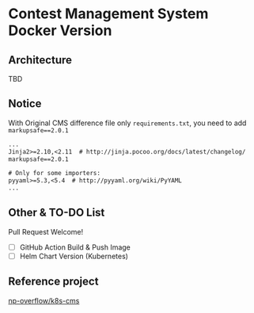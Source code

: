 # Contest Management System Docker Version

## Architecture

TBD

## Notice

With Original CMS difference file only `requirements.txt`, you need to add `markupsafe==2.0.1`

```txt
...
Jinja2>=2.10,<2.11  # http://jinja.pocoo.org/docs/latest/changelog/
markupsafe==2.0.1

# Only for some importers:
pyyaml>=5.3,<5.4  # http://pyyaml.org/wiki/PyYAML
...
```

## Other & TO-DO List

Pull Request Welcome!

- [ ] GitHub Action Build & Push Image
- [ ] Helm Chart Version (Kubernetes)

## Reference project

[np-overflow/k8s-cms](https://github.com/np-overflow/k8s-cms)
